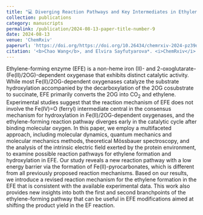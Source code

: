 ```yaml
---
title: "💻 Diverging Reaction Pathways and Key Intermediates in Ethylene Forming Enzyme"
collection: publications
category: manuscripts
permalink: /publication/2024-08-13-paper-title-number-9
date: 2024-08-13
venue: 'ChemRxiv'
paperurl: 'https://doi.org/https://doi.org/10.26434/chemrxiv-2024-pz39d'
citation: '<b>Chao Wang</b>, and Elvira Sayfutyarova*. <i>ChemRxiv</i> <b>2024</b>'
---
```

Ethylene-forming enzyme (EFE) is a non-heme iron (II)- and 2-oxoglutarate-(Fe(II)/2OG)-dependent oxygenase that exhibits distinct catalytic activity. While most Fe(II)/2OG-dependent oxygenases catalyze the substrate hydroxylation accompanied by the decarboxylation of the 2OG cosubstrate to succinate, EFE primarily converts the 2OG into CO<sub>2</sub> and ethylene. Experimental studies suggest that the reaction mechanism of EFE does not involve the Fe(IV)=O (ferryl) intermediate central in the consensus mechanism for hydroxylation in Fe(II)/2OG-dependent oxygenases, and the ethylene-forming reaction pathway diverges early in the catalytic cycle after binding molecular oxygen. In this paper, we employ a multifaceted approach, including molecular dynamics, quantum mechanics and molecular mechanics methods, theoretical Mössbauer spectroscopy, and the analysis of the intrinsic electric field exerted by the protein environment, to examine possible reaction pathways for ethylene formation and hydroxylation in EFE. Our study reveals a new reaction pathway with a low energy barrier via the formation of Fe(II)-pyrocarbonates, which is different from all previously proposed reaction mechanisms. Based on our results, we introduce a revised reaction mechanism for the ethylene formation in the EFE that is consistent with the available experimental data. This work also provides new insights into both the first and second branchpoints of the ethylene-forming pathway that can be useful in EFE modifications aimed at shifting the product yield in the EF reaction.
